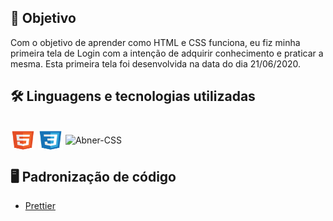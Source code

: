 ## :dart: Objetivo

Com o objetivo de aprender como HTML e CSS funciona, eu fiz minha primeira tela de Login com a intenção de adquirir conhecimento e praticar a mesma. Esta primeira tela foi desenvolvida na data do dia 21/06/2020.

## :hammer_and_wrench: Linguagens e tecnologias utilizadas
<div style="display: inline_block"><br>
  <img align="center" alt="Abner-HTML" height="30" width="40" src="https://raw.githubusercontent.com/devicons/devicon/master/icons/html5/html5-original.svg">
  <img align="center" alt="Abner-CSS" height="30" width="40" src="https://raw.githubusercontent.com/devicons/devicon/master/icons/css3/css3-original.svg">
  <img align="center" alt="Abner-CSS" height="30" width="40" src="https://cdn.jsdelivr.net/gh/devicons/devicon/icons/git/git-original.svg">
</div>


## :desktop_computer: Padronização de código
-   [Prettier](https://prettier.io/)
